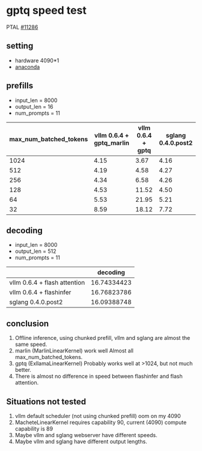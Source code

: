 # gptq speed test

PTAL [#11286](https://github.com/vllm-project/vllm/issues/11286)

## setting
- hardware 4090*1
- [anaconda](https://github.com/noooop/snippet/blob/main/benchmarks/test_gptq/environment_linux.yml)

## prefills

- input_len = 8000
- output_len = 16
- num_prompts = 11

| max_num_batched_tokens | vllm 0.6.4 + gptq_marlin | vllm 0.6.4 + gptq | sglang 0.4.0.post2 |
|------------------------|--------------------------|-------------------|--------------------|
| 1024                   | 4.15                     | 3.67              | 4.16               |
| 512                    | 4.19                     | 4.58              | 4.27               |
| 256                    | 4.34                     | 6.58              | 4.26               |
| 128                    | 4.53                     | 11.52             | 4.50               |
| 64                     | 5.53                     | 21.95             | 5.21               |
| 32                     | 8.59                     | 18.12             | 7.72               |


## decoding

- input_len = 8000
- output_len = 512
- num_prompts = 11

|                              | decoding    |
|------------------------------|-------------|
| vllm 0.6.4 + flash attention | 16.74334423 |
| vllm 0.6.4 + flashinfer      | 16.76823786 |
| sglang 0.4.0.post2           | 16.09388748 |


## conclusion
1. Offline inference, using chunked prefill, vllm and sglang are almost the same speed.
2. marlin (MarlinLinearKernel) work well Almost all max_num_batched_tokens.
3. gptq (ExllamaLinearKernel) Probably works well at >1024, but not much better.
4. There is almost no difference in speed between flashinfer and flash attention.

## Situations not tested
1. vllm default scheduler (not using chunked prefill) oom on my 4090
2. MacheteLinearKernel requires capability 90, current (4090) compute capability is 89
3. Maybe vllm and sglang webserver have different speeds.
4. Maybe vllm and sglang have different output lengths.